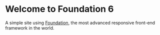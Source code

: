 # Welcome to Foundation 6

A simple site using [Foundation](http://foundation.zurb.com/), the most advanced responsive front-end framework in the world.
